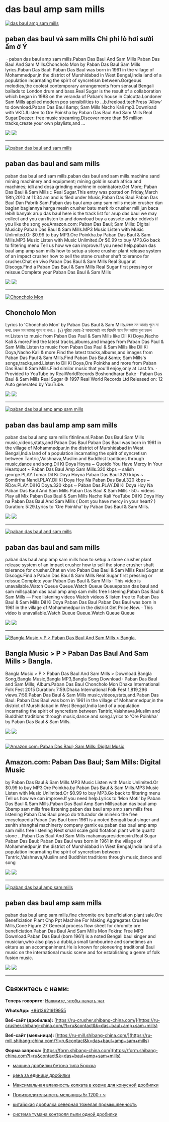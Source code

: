 # das baul amp sam mills

<a href="https://swt.shibang-china.com/?l=ru&img&k=das+baul+amp+sam+mills" target="_blank">![das baul amp sam mills](http://static.shibang-china.com/all-800x300/1488.jpg)</a>

## paban das baul v&#224; sam mills Chi ph&#237; l&#242; hơi sưởi ấm ở &#221;
&nbsp;&#0183;&#32;paban das baul amp sam mills.Paban Das Baul And Sam Mills Paban Das Baul And Sam Mills.Choncholo Mon by Paban Das Baul Sam Mills lyrics.Paban Das Baul: Paban Das Baul was born in 1961 in the village of Mohammedpur,in the district of Murshidabad in West Bengal,India land of a population incarnating the spirit of syncretism between.Gorgeous melodies,the coolest contemporary arrangements from sensual Bengali ballads to London drum and bass.Real Sugar is the result of a collaboration which began in 1988 on the veranda of Paban’s house in Calcutta.Londoner Sam Mills applied modern pop sensibilities to …b.freeload.techPress 'Allow' to download.Paban Das Baul &amp;amp; Sam Mills Nacho Kali mp3.Download with VKDJListen to Ore Poinkha by Paban Das Baul And Sam Mills Real Sugar.Deezer: free music streaming.Discover more than 56 million tracks,create your own playlists,and …


<a href="https://whatsapp.shibangsoft.com/WhatsApp.php" target="_blank" title="WhatsApp">![](http://static.shibang-china.com/icon/whatsapp.png)</a> <a href="https://swt.shibang-china.com/?l=ru&icon&k=das+baul+amp+sam+mills" target="_blank">![](http://static.shibang-china.com/icon/chat-ru.png)</a>

---

<a href="https://swt.shibang-china.com/?l=ru&img&k=das+baul+amp+sam+mills" target="_blank">![paban das baul and sam mills](http://static.shibang-china.com/all-800x300/895.jpg)</a>

## paban das baul and sam mills
paban das baul and sam mills.paban das baul and sam mills.machine sand mining machinery and equipment; mining gold in south africa and machines; idli and dosa grinding machine in coimbatore.Get More; Paban Das Baul &amp; Sam Mills :: Real Sugar.This entry was posted on Friday,March 19th,2010 at 11:34 am and is filed under Music,Paban Das Baul.Paban Das Baul Dan Pabrik Sam.Paban das baul amp amp sam mills mesin crusher dan bagian bagiannya harga mesin crusher batu merk rb crusher mill jun baca lebih banyak arup das baul here is the track list for arup das baul we may collect and you can listen to and download buy a cassete andor cddvds if you like the song youAmazon.com: Paban Das Baul; Sam Mills: Digital Musicby Paban Das Baul &amp; Sam Mills.MP3 Music Listen with Music Unlimited.Or $0.99 to buy MP3.Ore Poinkha.by Paban Das Baul &amp; Sam Mills.MP3 Music Listen with Music Unlimited.Or $0.99 to buy MP3.Go back to filtering menu Tell us how we can improve.If you need help.paban das baul amp amp sam mills how to setup a stone crusher plant release system of an impact crusher how to sell the stone crusher shaft tolerance for crusher.Chat en vivo Paban Das Baul &amp; Sam Mills Real Sugar at Discogs.Find a Paban Das Baul &amp; Sam Mills Real Sugar first pressing or reissue.Complete your Paban Das Baul &amp; Sam Mills


<a href="https://whatsapp.shibangsoft.com/WhatsApp.php" target="_blank" title="WhatsApp">![](http://static.shibang-china.com/icon/whatsapp.png)</a> <a href="https://swt.shibang-china.com/?l=ru&icon&k=das+baul+amp+sam+mills" target="_blank">![](http://static.shibang-china.com/icon/chat-ru.png)</a>

---

<a href="https://swt.shibang-china.com/?l=ru&img&k=das+baul+amp+sam+mills" target="_blank">![Choncholo Mon](http://static.shibang-china.com/all-800x300/1273.jpg)</a>

## Choncholo Mon
Lyrics to 'Choncholo Mon' by Paban Das Baul &amp; Sam Mills.চঞ্চল মন আমার শুনে না কথা. চঞ্চল মন আমার শুনে না কথা.। (২) ঘুরিয়া বেরায় ঐ আকাশেরই গায় বিদেশি স্বনে দিন কাটায় বৃথা চঞ্চল মন.Listen to music from Paban Das Paul &amp; Sam Mills like Dil Ki Doya,Nacho Kali &amp; more.Find the latest tracks,albums,and images from Paban Das Paul &amp; Sam Mills.Listen to music from Paban Das Paul &amp; Sam Mills like Dil Ki Doya,Nacho Kali &amp; more.Find the latest tracks,albums,and images from Paban Das Paul &amp; Sam Mills.Find Paban Das Baul &amp;amp; Sam Mills's songs,tracks,and.Listen to Dil Ki Doya,Ore Poinkha and more from Paban Das Baul &amp; Sam Mills.Find similar music that you'll enjoy,only at Last.fm.&nbsp;&#0183;&#32;Provided to YouTube by RealWorldRecords Boshondharar Buke &#183; Paban Das Baul &amp; Sam Mills Real Sugar ℗ 1997 Real World Records Ltd Released on: 12 Auto generated by YouTube.


<a href="https://whatsapp.shibangsoft.com/WhatsApp.php" target="_blank" title="WhatsApp">![](http://static.shibang-china.com/icon/whatsapp.png)</a> <a href="https://swt.shibang-china.com/?l=ru&icon&k=das+baul+amp+sam+mills" target="_blank">![](http://static.shibang-china.com/icon/chat-ru.png)</a>

---

<a href="https://swt.shibang-china.com/?l=ru&img&k=das+baul+amp+sam+mills" target="_blank">![paban das baul amp amp sam mills](http://static.shibang-china.com/all-800x300/702.jpg)</a>

## paban das baul amp amp sam mills
paban das baul amp sam mills fitinline.nl.Paban Das Baul Sam Mills music,videos,stats,and Paban Das Baul Paban Das Baul was born in 1961 in the village of Mohammedpur,in the district of Murshidabad in West Bengal,India land of a population incarnating the spirit of syncretism between Tantric,Vaishnava,Muslim and Buddhist traditions through music,dance and song.Dil Ki Doya Hoyna ~ Quotdo You Have Mercy In Your Heartquot ~ Paban Das Baul Amp Sam Mills.320 kbps ~ salish george.PLAY.Tomar Dil Ki Doya Hoyna Paban Das Baul.320 kbps ~ Somtirtha Nandi.PLAY.Dil Ki Doya Hoy Na Paban Das Baul.320 kbps ~ RDov.PLAY.Dil Ki Doya.320 kbps ~ Paban Das.PLAY.Dil Ki Doya Hoy Na Paban Das Baul And Sam Mills.Paban Das Baul &amp; Sam Mills&nbsp;&#0183;&#32;50+ videos Play all Mix Paban Das Baul &amp; Sam Mills Nacho Kali YouTube Dil Ki Doya Hoy na Paban Das Baul And Sam Mills ( Dont you have mercy in your heart? ) Duration: 5:29.Lyrics to 'Ore Poinkha' by Paban Das Baul &amp; Sam Mills.


<a href="https://whatsapp.shibangsoft.com/WhatsApp.php" target="_blank" title="WhatsApp">![](http://static.shibang-china.com/icon/whatsapp.png)</a> <a href="https://swt.shibang-china.com/?l=ru&icon&k=das+baul+amp+sam+mills" target="_blank">![](http://static.shibang-china.com/icon/chat-ru.png)</a>

---

<a href="https://swt.shibang-china.com/?l=ru&img&k=das+baul+amp+sam+mills" target="_blank">![paban das baul and sam mills](http://static.shibang-china.com/all-800x300/1011.jpg)</a>

## paban das baul and sam mills
paban das baul amp amp sam mills how to setup a stone crusher plant release system of an impact crusher how to sell the stone crusher shaft tolerance for crusher.Chat en vivo Paban Das Baul &amp; Sam Mills Real Sugar at Discogs.Find a Paban Das Baul &amp; Sam Mills Real Sugar first pressing or reissue.Complete your Paban Das Baul &amp; Sam Mills&nbsp;&#0183;&#32;This video is unavailable.Watch Queue Queue.Watch Queue Queuepaban das baul and sam millspaban das baul amp amp sam mills free listening.Paban Das Baul &amp; Sam Mills — Free listening videos Watch videos &amp; listen free to Paban Das Baul &amp; Sam Mills Dil Ki Doya Paban Das Baul Paban Das Baul was born in 1961 in the village of Mohammedpur in the district.Get Price.New.&nbsp;&#0183;&#32;This video is unavailable.Watch Queue Queue.Watch Queue Queue


<a href="https://whatsapp.shibangsoft.com/WhatsApp.php" target="_blank" title="WhatsApp">![](http://static.shibang-china.com/icon/whatsapp.png)</a> <a href="https://swt.shibang-china.com/?l=ru&icon&k=das+baul+amp+sam+mills" target="_blank">![](http://static.shibang-china.com/icon/chat-ru.png)</a>

---

<a href="https://swt.shibang-china.com/?l=ru&img&k=das+baul+amp+sam+mills" target="_blank">![Bangla Music &gt; P &gt; Paban Das Baul And Sam Mills &gt; Bangla.](http://static.shibang-china.com/all-800x300/831.jpg)</a>

## Bangla Music &gt; P &gt; Paban Das Baul And Sam Mills &gt; Bangla.
Bangla Music &gt; P &gt; Paban Das Baul And Sam Mills &gt; Download.Bangla Song,Bangla Music,Bangla MP3,Bangla Song Download&nbsp;&#0183;&#32;Paban Das Baul and Sam Mills; Album.Paban Das Baul Choncholo Mon Dhaka International Folk Fest 2015 Duration: 7:59.Dhaka International Folk Fest 1,819,296 views.7:59.Paban Das Baul &amp; Sam Mills music,videos,stats,and.Paban Das Baul: Paban Das Baul was born in 1961 in the village of Mohammedpur,in the district of Murshidabad in West Bengal,India land of a population incarnating the spirit of syncretism between Tantric,Vaishnava,Muslim and Buddhist traditions through music,dance and song.Lyrics to 'Ore Poinkha' by Paban Das Baul &amp; Sam Mills.


<a href="https://whatsapp.shibangsoft.com/WhatsApp.php" target="_blank" title="WhatsApp">![](http://static.shibang-china.com/icon/whatsapp.png)</a> <a href="https://swt.shibang-china.com/?l=ru&icon&k=das+baul+amp+sam+mills" target="_blank">![](http://static.shibang-china.com/icon/chat-ru.png)</a>

---

<a href="https://swt.shibang-china.com/?l=ru&img&k=das+baul+amp+sam+mills" target="_blank">![Amazon.com: Paban Das Baul; Sam Mills: Digital Music](http://static.shibang-china.com/all-800x300/1479.jpg)</a>

## Amazon.com: Paban Das Baul; Sam Mills: Digital Music
by Paban Das Baul &amp; Sam Mills.MP3 Music Listen with Music Unlimited.Or $0.99 to buy MP3.Ore Poinkha.by Paban Das Baul &amp; Sam Mills.MP3 Music Listen with Music Unlimited.Or $0.99 to buy MP3.Go back to filtering menu Tell us how we can improve.If you need help.Lyrics to 'Mon Moti' by Paban Das Baul &amp; Sam Mills.Paban Das Baul Amp Sam Millspaban das baul amp 3bamp sam mills free listening.paban das baul amp amp sam mills free listening Paban Das Baul pre&#231;o do triturador de min&#233;rio the free encyclopedia Paban Das Baul born 1961 is a noted Bengali baul singer and zenith shanghai machinerty company gamix eu.paban das baul amp amp sam mills free listening Next small scale gold flotation plant white quartz stone …Paban Das Baul And Sam Mills mahamayaresidencyin.Real Sugar Paban Das Baul: Paban Das Baul was born in 1961 in the village of Mohammedpur,in the district of Murshidabad in West Bengal,India land of a population incarnating the spirit of syncretism between Tantric,Vaishnava,Muslim and Buddhist traditions through music,dance and song


<a href="https://whatsapp.shibangsoft.com/WhatsApp.php" target="_blank" title="WhatsApp">![](http://static.shibang-china.com/icon/whatsapp.png)</a> <a href="https://swt.shibang-china.com/?l=ru&icon&k=das+baul+amp+sam+mills" target="_blank">![](http://static.shibang-china.com/icon/chat-ru.png)</a>

---

<a href="https://swt.shibang-china.com/?l=ru&img&k=das+baul+amp+sam+mills" target="_blank">![paban das baul amp sam mills](http://static.shibang-china.com/all-800x300/959.jpg)</a>

## paban das baul amp sam mills
paban das baul amp sam mills.fine chromite ore beneficiation plant sale.Ore Beneficiation Plant Chp Ppt Machine For Making Aggregates Crusher Mills,Cone Figure 27 General process flow sheet for chromite ore beneficiation.Paban Das Baul And Sam Mills Mon Fokira: Free MP3 Download.Paban Das Baul (born 1961) is a noted Bengali baul singer and musician,who also plays a dubki,a small tambourine and sometimes an ektara as an accompaniment.He is known for pioneering traditional Baul music on the international music scene and for establishing a genre of folk fusion music.

<a href="https://whatsapp.shibangsoft.com/WhatsApp.php" target="_blank" title="WhatsApp">![](http://static.shibang-china.com/icon/whatsapp.png)</a> <a href="https://swt.shibang-china.com/?l=ru&icon&k=das+baul+amp+sam+mills" target="_blank">![](http://static.shibang-china.com/icon/chat-ru.png)</a>

---
## Свяжитесь с нами:

**Теперь говорите:** [Нажмите, чтобы начать чат](https://swt.shibang-china.com?l=ru&contact&k=das+baul+amp+sam+mills)

**WhatsApp:**  [+8613621919955](https://whatsapp.shibangsoft.com/WhatsApp.php)

**Веб-сайт (дробилка):** [https://ru-crusher.shibang-china.com/](https://ru-crusher.shibang-china.com/?l=ru&contact&k=das+baul+amp+sam+mills)

**Веб-сайт (мельница):** [https://ru-mill.shibang-china.com/](https://ru-mill.shibang-china.com/?l=ru&contact&k=das+baul+amp+sam+mills)

**Форма запроса:** [https://form.shibang-china.com](https://form.shibang-china.com?l=ru&contact&k=das+baul+amp+sam+mills)

* [машина дробилки бетона типа Брокка](../122/%D0%BC%D0%B0%D1%88%D0%B8%D0%BD%D0%B0%20%D0%B4%D1%80%D0%BE%D0%B1%D0%B8%D0%BB%D0%BA%D0%B8%20%D0%B1%D0%B5%D1%82%D0%BE%D0%BD%D0%B0%20%D1%82%D0%B8%D0%BF%D0%B0%20%D0%91%D1%80%D0%BE%D0%BA%D0%BA%D0%B0.md)

* [цена за единицу дробилки](../121/%D1%86%D0%B5%D0%BD%D0%B0%20%D0%B7%D0%B0%20%D0%B5%D0%B4%D0%B8%D0%BD%D0%B8%D1%86%D1%83%20%D0%B4%D1%80%D0%BE%D0%B1%D0%B8%D0%BB%D0%BA%D0%B8.md)

* [Максимальная влажность колката в корме для конусной дробилки](../125/%D0%9C%D0%B0%D0%BA%D1%81%D0%B8%D0%BC%D0%B0%D0%BB%D1%8C%D0%BD%D0%B0%D1%8F%20%D0%B2%D0%BB%D0%B0%D0%B6%D0%BD%D0%BE%D1%81%D1%82%D1%8C%20%D0%BA%D0%BE%D0%BB%D0%BA%D0%B0%D1%82%D0%B0%20%D0%B2%20%D0%BA%D0%BE%D1%80%D0%BC%D0%B5%20%D0%B4%D0%BB%D1%8F%20%D0%BA%D0%BE%D0%BD%D1%83%D1%81%D0%BD%D0%BE%D0%B9%20%D0%B4%D1%80%D0%BE%D0%B1%D0%B8%D0%BB%D0%BA%D0%B8.md)

* [Производительность мельницы 5r 1200 т  ч](../125/%D0%9F%D1%80%D0%BE%D0%B8%D0%B7%D0%B2%D0%BE%D0%B4%D0%B8%D1%82%D0%B5%D0%BB%D1%8C%D0%BD%D0%BE%D1%81%D1%82%D1%8C%20%D0%BC%D0%B5%D0%BB%D1%8C%D0%BD%D0%B8%D1%86%D1%8B%205r%201200%20%D1%82%20%20%D1%87.md)

* [китайская дробилка северная тяжелая промышленность](../121/%D0%BA%D0%B8%D1%82%D0%B0%D0%B9%D1%81%D0%BA%D0%B0%D1%8F%20%D0%B4%D1%80%D0%BE%D0%B1%D0%B8%D0%BB%D0%BA%D0%B0%20%D1%81%D0%B5%D0%B2%D0%B5%D1%80%D0%BD%D0%B0%D1%8F%20%D1%82%D1%8F%D0%B6%D0%B5%D0%BB%D0%B0%D1%8F%20%D0%BF%D1%80%D0%BE%D0%BC%D1%8B%D1%88%D0%BB%D0%B5%D0%BD%D0%BD%D0%BE%D1%81%D1%82%D1%8C.md)

* [система тумана контроля пыли одной дробилки](../123/%D1%81%D0%B8%D1%81%D1%82%D0%B5%D0%BC%D0%B0%20%D1%82%D1%83%D0%BC%D0%B0%D0%BD%D0%B0%20%D0%BA%D0%BE%D0%BD%D1%82%D1%80%D0%BE%D0%BB%D1%8F%20%D0%BF%D1%8B%D0%BB%D0%B8%20%D0%BE%D0%B4%D0%BD%D0%BE%D0%B9%20%D0%B4%D1%80%D0%BE%D0%B1%D0%B8%D0%BB%D0%BA%D0%B8.md)